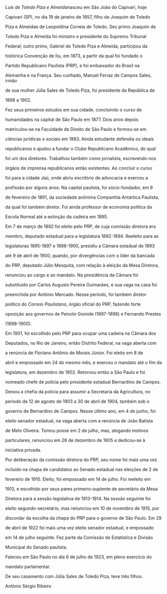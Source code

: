 

*Luís de Toledo Piza e Almeida*nasceu em São João do Capivari, hoje

Capivari (SP), no dia 19 de janeiro de 1857, filho de Joaquim de Toledo

Piza e Almeidae de Leopoldina Correia de Toledo. Seu primo Joaquim de

Toledo Piza e Almeida foi ministro e presidente do Supremo Tribunal

Federal; outro primo, Gabriel de Toledo Piza e Almeida, participou da

histórica Convenção de Itu, em 1873, a partir da qual foi fundado o

Partido Republicano Paulista (PRP), e foi embaixador do Brasil na

Alemanha e na França. Seu cunhado, Manuel Ferraz de Campos Sales, irmão

de sua mulher Júlia Sales de Toledo Piza, foi presidente da República de

1898 a 1902.



Fez seus primeiros estudos em sua cidade, concluindo o curso de

humanidades na capital de São Paulo em 1877. Dois anos depois

matriculou-se na Faculdade de Direito de São Paulo e formou-se em

ciências jurídicas e sociais em 1883. Ainda estudante defendia os ideais

republicanos e ajudou a fundar o Clube Republicano Acadêmico, do qual

foi um dos diretores. Trabalhou também como jornalista, escrevendo nos

órgãos de imprensa republicanos então existentes. Ao concluir o curso

foi para a cidade Jaú, onde abriu escritório de advocacia e exerceu a

profissão por alguns anos. Na capital paulista, foi sócio-fundador, em 9

de fevereiro de 1891, da sociedade anônima Companhia Antártica Paulista,

da qual foi também diretor. Foi ainda professor de economia política da

Escola Normal até a extinção da cadeira em 1895.



Em 7 de março de 1892 foi eleito pelo PRP, de cuja comissão diretora era

membro, deputado estadual para a legislatura 1892-1894. Reeleito para as

legislaturas 1895-1897 e 1898-1900, presidiu a Câmara estadual de 1893

até 9 de abril de 1900, quando, por divergências com o líder da bancada

do PRP, deputado Júlio Mesquita, com relação à eleição da Mesa Diretora,

renunciou ao cargo e ao mandato. Na presidência da Câmara foi

substituído por Carlos Augusto Pereira Guimarães, e sua vaga na casa foi

preenchida por Antônio Mercado. Nesse período, foi também diretor

político do *Correio Paulistano*, órgão oficial do PRP, fazendo forte

oposição aos governos de Peixoto Gomide (1897-1898) e Fernando Prestes

(1898-1900).



Em 1901, foi escolhido pelo PRP para ocupar uma cadeira na Câmara dos

Deputados, no Rio de Janeiro, então Distrito Federal, na vaga aberta com

a renúncia de Floriano Antônio de Morais Júnior. Foi eleito em 8 de

abril e empossado em 24 do mesmo mês, e exerceu o mandato até o fim da

legislatura, em dezembro de 1902. Retornou então a São Paulo e foi

nomeado chefe de polícia pelo presidente estadual Bernardino de Campos.

Deixou a chefia da polícia para assumir a Secretaria da Agricultura, no

período de 12 de agosto de 1903 a 30 de abril de 1904, também sob o

governo de Bernardino de Campos. Nesse último ano, em 4 de junho, foi

eleito senador estadual, na vaga aberta com a renúncia de João Batista

de Melo Oliveira. Tomou posse em 2 de julho, mas, alegando motivos

particulares, renunciou em 26 de dezembro de 1905 e dedicou-se à

iniciativa privada.



Por deliberação da comissão diretora do PRP, seu nome foi mais uma vez

incluído na chapa de candidatos ao Senado estadual nas eleições de 2 de

fevereiro de 1910. Eleito, foi empossado em 14 de julho. Foi reeleito em

1913, e escolhido por seus pares primeiro-suplente de secretário da Mesa

Diretora para a sessão legislativa de 1913-1914. Na sessão seguinte foi

eleito segundo-secretário, mas renunciou em 10 de novembro de 1915, por

discordar da escolha da chapa do PRP para o governo de São Paulo. Em 29

de abril de 1922 foi mais uma vez eleito senador estadual, e empossado

em 14 de julho seguinte. Fez parte da Comissão de Estatística e Divisão

Municipal do Senado paulista.



Faleceu em São Paulo no dia 6 de julho de 1923, em pleno exercício do

mandato parlamentar.



De seu casamento com Júlia Sales de Toledo Piza, teve três filhos.



Antônio Sérgio Ribeiro




